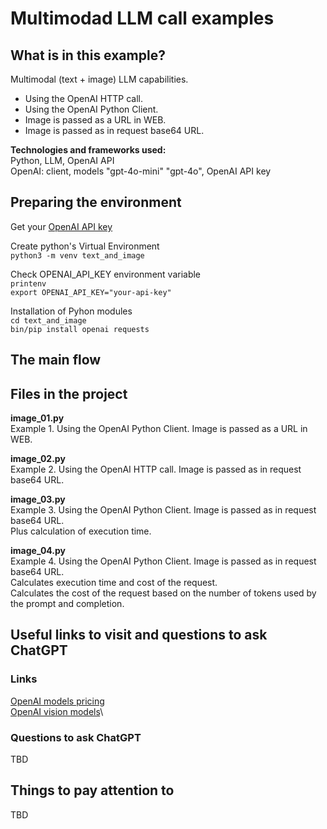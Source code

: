 # Multimodad LLM call examples

## What is in this example?
Multimodal (text + image) LLM capabilities.

- Using the OpenAI HTTP call.
- Using the OpenAI Python Client. 
- Image is passed as a URL in WEB.
- Image is passed as in request base64 URL.

**Technologies and frameworks used:**\
Python, LLM, OpenAI API\
OpenAI: client, models  "gpt-4o-mini" "gpt-4o", OpenAI API key

## Preparing the environment
Get your [OpenAI API key](https://platform.openai.com/api-keys)

Create python's Virtual Environment\
`python3 -m venv text_and_image`

Check OPENAI_API_KEY environment variable\
`printenv`\
`export OPENAI_API_KEY="your-api-key"`

Installation of Pyhon modules\
`cd text_and_image`\
`bin/pip install openai requests`

## The main flow

## Files in the project

**image_01.py**\
Example 1. Using the OpenAI Python Client. Image is passed as a URL in WEB.

**image_02.py**\
Example 2. Using the OpenAI HTTP call. Image is passed as in request base64 URL.

**image_03.py**\
Example 3. Using the OpenAI Python Client. Image is passed as in request base64 URL.\
Plus calculation of execution time.

**image_04.py**\
Example 4. Using the OpenAI Python Client. Image is passed as in request base64 URL.\
Calculates execution time and cost of the request.\
Calculates the cost of the request based on the number of tokens used by the prompt and completion.


## Useful links to visit and questions to ask ChatGPT 

### Links 
[OpenAI models pricing](https://openai.com/api/pricing/)\
[OpenAI vision models](https://platform.openai.com/docs/guides/vision)\


### Questions to ask ChatGPT 
TBD

## Things to pay attention to
TBD

